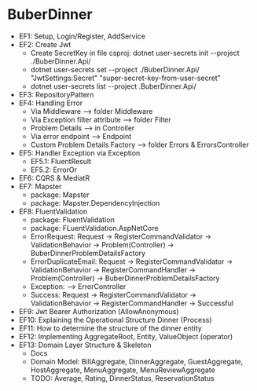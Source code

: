 # BuberDinner

- EF1: Setup, Login/Register, AddService
- EF2: Create Jwt
  - Create SecretKey in file csproj: dotnet user-secrets init --project ./BuberDinner.Api/
  - dotnet user-secrets set --project ./BuberDinner.Api/ "JwtSettings:Secret" "super-secret-key-from-user-secret"
  - dotnet user-secrets list --project .BuberDinner.Api/
- EF3: RepositoryPattern
- EF4: Handling Error
  - Via Middleware --> folder Middleware
  - Via Exception filter attribute --> folder Filter
  - Problem Details --> in Controller
  - Via error endpoint --> Endpoint
  - Custom Problem Details Factory --> folder Errors & ErrorsController
- EF5: Handler Exception via Exception
  - EF5.1: FluentResult
  - EF5.2: ErrorOr
- EF6: CQRS & MediatR
- EF7: Mapster
  - package: Mapster
  - package: Mapster.DependencyInjection
- EF8: FluentValidation
  - package: FluentValidation
  - package: FLuentValidation.AspNetCore
  - ErrorRequest: Request -> RegisterCommandValidator -> ValidationBehavior -> Problem(Controller) -> BuberDinnerProblemDetailsFactory
  - ErrorDuplicateEmail: Request -> RegisterCommandValidator -> ValidationBehavior -> RegisterCommandHandler -> Problem(Controller) -> BuberDinnerProblemDetailsFactory
  - Exception: --> ErrorController
  - Success: Request -> RegisterCommandValidator -> ValidationBehavior -> RegisterCommandHandler -> Successful
- EF9: Jwt Bearer Authorization (AllowAnonymous)
- EF10: Explaining the Operational Structure Dinner (Process)
- EF11: How to determine the structure of the dinner entity
- EF12: Implementing AggregateRoot, Entity, ValueObject (operator)
- EF13: Domain Layer Structure & Skeleton
  - Docs
  - Domain Model: BillAggregate, DinnerAggregate, GuestAggregate, HostAggregate, MenuAggregate, MenuReviewAggregate
  - TODO: Average, Rating, DinnerStatus, ReservationStatus

